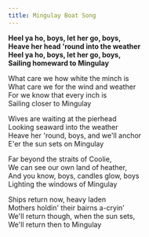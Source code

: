 ```yaml
---  
title: Mingulay Boat Song  
---  
```

  
**Heel ya ho, boys, let her go, boys,**  
**Heave her head 'round into the weather**  
**Heel ya ho, boys, let her go, boys,**  
**Sailing homeward to Mingulay**  

What care we how white the minch is  
What care we for the wind and weather  
For we know that every inch is  
Sailing closer to Mingulay  

Wives are waiting at the pierhead  
Looking seaward into the weather  
Heave her 'round, boys, and we'll anchor  
E'er the sun sets on Mingulay  

Far beyond the straits of Coolie,  
We can see our own land of heather,  
And you know, boys, candles glow, boys  
Lighting the windows of Mingulay  

Ships return now, heavy laden  
Mothers holdin' their bairns a-cryin'  
We'll return though, when the sun sets,  
We'll return then to Mingulay  